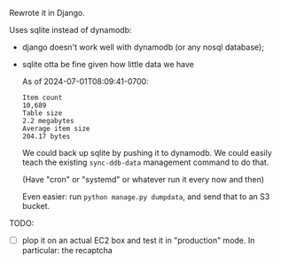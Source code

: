 Rewrote it in Django.

Uses sqlite instead of dynamodb:

* django doesn't work well with dynamodb (or any nosql database);
* sqlite otta be fine given how little data we have

    As of 2024-07-01T08:09:41-0700:

    ```
    Item count
    10,689
    Table size
    2.2 megabytes
    Average item size
    204.17 bytes
    ```

  We could back up sqlite by pushing it to dynamodb.  We could easily teach the existing `sync-ddb-data` management command to do that.

  (Have "cron" or "systemd" or whatever run it every now and then)

  Even easier: run `python manage.py dumpdata`, and send that to an S3 bucket.

TODO:

- [ ] plop it on an actual EC2 box and test it in "production" mode.
  In particular: the recaptcha
